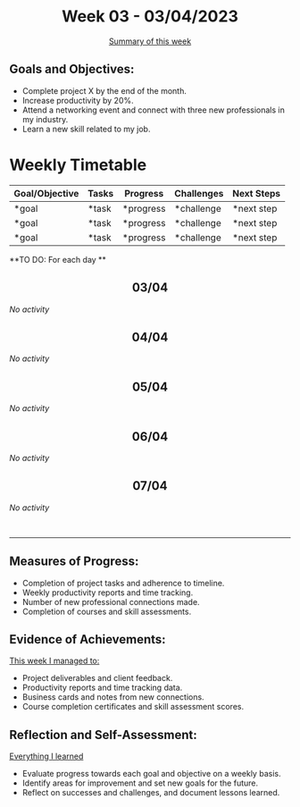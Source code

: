 <h1 align="center">Week 03 - 03/04/2023</h1>

<p align="center"><a href="#summary">Summary of this week</a></p>

 <h2>Goals and Objectives:</h2>
      <ul>
        <li>Complete project X by the end of the month.</li>
        <li>Increase productivity by 20%.</li>
        <li>Attend a networking event and connect with three new professionals in my industry.</li>
        <li>Learn a new skill related to my job.</li>
      </ul>

<h1>Weekly Timetable</h1>
<table>
  <thead>
    <tr>
      <th>Goal/Objective</th>
      <th>Tasks</th>
      <th>Progress</th>
      <th>Challenges</th>
      <th>Next Steps</th>
    </tr>
  </thead>
  <tbody>
    <tr>
      <td>*goal</td>
      <td>*task</td>
      <td>*progress</td>
      <td>*challenge</td>
      <td>*next step</td>
    </tr>
    <tr>
      <td>*goal</td>
      <td>*task</td>
      <td>*progress</td>
      <td>*challenge</td>
      <td>*next step</td>
    </tr>
     <tr>
      <td>*goal</td>
      <td>*task</td>
      <td>*progress</td>
      <td>*challenge</td>
      <td>*next step</td>
    </tr>
  </tbody>
</table>

**TO DO: For each day **

<h2 align="center">03/04</h2>

*No activity*

<h2 align="center">04/04</h2>

*No activity*

<h2 align="center">05/04</h2>

*No activity*

<h2 align="center">06/04</h2>

*No activity*
<h2 align="center">07/04</h2>

*No activity*


<br/>

<hr id="summary" /><!-- Fill this section at the end of each week, -->
      <h2>Measures of Progress:</h2>
      <ul>
        <li>Completion of project tasks and adherence to timeline.</li>
        <li>Weekly productivity reports and time tracking.</li>
        <li>Number of new professional connections made.</li>
        <li>Completion of courses and skill assessments.</li>
      </ul>

<h2>Evidence of Achievements:</h2>
<u>This week I managed to:</u>
      <ul>
        <li>Project deliverables and client feedback.</li>
        <li>Productivity reports and time tracking data.</li>
        <li>Business cards and notes from new connections.</li>
        <li>Course completion certificates and skill assessment scores.</li>
      </ul>

<h2>Reflection and Self-Assessment:</h2>
<u>Everything I learned</u>
      <ul>
        <li>Evaluate progress towards each goal and objective on a weekly basis.</li>
        <li>Identify areas for improvement and set new goals for the future.</li>
        <li>Reflect on successes and challenges, and document lessons learned.</li>
      </ul>